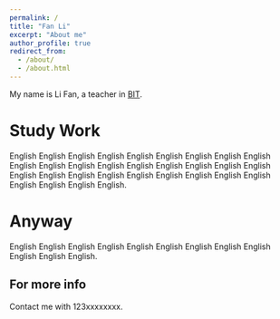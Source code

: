 ```yaml
---
permalink: /
title: "Fan Li"
excerpt: "About me"
author_profile: true
redirect_from: 
  - /about/
  - /about.html
---
```


My name is Li Fan, a teacher in [BIT](https://cs.bit.edu.cn/szdw/jsml/js/lf/index.htm).

Study Work
======
English English English English English English English English English English English English English English English English English English English English English English English English English English English English English English English.

Anyway
======
English English English English English English English English English English English English.

For more info
------
Contact me with 123xxxxxxxx.
